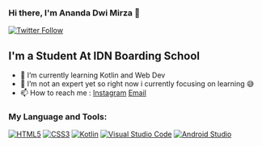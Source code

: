 ### Hi there, I'm Ananda Dwi Mirza 👋 

[![Twitter Follow](https://img.shields.io/twitter/follow/Kakyooiin?color=1DA1F2&logo=twitter&style=for-the-badge)](https://twitter.com/Kakyooiin?ref_src=twsrc%5Etfw)

## I'm a Student At IDN Boarding School 

- 🌱 I’m currently learning Kotlin and Web Dev
- 🔭 I’m not an expert yet so right now i currently focusing on learning 😅
- 📫 How to reach me : [Instagram](https://www.instagram.com/ananda_mrz/) [Email](mailto:ananda120206@gmail.com)

### My Language and Tools:
[![HTML5](https://img.shields.io/badge/html5-%23E34F26.svg?style=for-the-badge&logo=html5&logoColor=white)](https://www.w3schools.com/html/) [![CSS3](https://img.shields.io/badge/css3-%231572B6.svg?style=for-the-badge&logo=css3&logoColor=white)](https://www.w3schools.com/css/) [![Kotlin](https://img.shields.io/badge/kotlin-%230095D5.svg?style=for-the-badge&logo=kotlin&logoColor=white)](https://kotlinlang.org/) [![Visual Studio Code](https://img.shields.io/badge/Visual%20Studio%20Code-0078d7.svg?style=for-the-badge&logo=visual-studio-code&logoColor=white)](https://code.visualstudio.com/) [![Android Studio](https://img.shields.io/badge/Android%20Studio-3DDC84.svg?style=for-the-badge&logo=android-studio&logoColor=white)](https://developer.android.com/studio)



